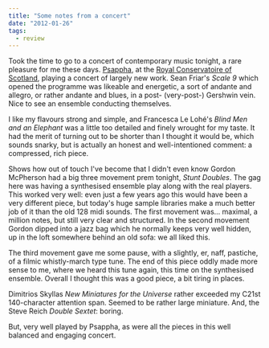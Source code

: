 ```yaml
---
title: "Some notes from a concert"
date: "2012-01-26"
tags:
  - review
---
```


Took the time to go to a concert of contemporary music tonight, a rare pleasure for me these days. [Psappha](http://www.psappha.com/), at the [Royal Conservatoire of Scotland](http://www.rcs.ac.uk/), playing a concert of largely new work. Sean Friar's _Scale 9_ which opened the programme was likeable and energetic, a sort of andante and allegro, or rather andante and blues, in a post- (very-post-) Gershwin vein. Nice to see an ensemble conducting themselves.

I like my flavours strong and simple, and Francesca Le Lohé's _Blind Men and an Elephant_ was a little too detailed and finely wrought for my taste. It had the merit of turning out to be shorter than I thought it would be, which sounds snarky, but is actually an honest and well-intentioned comment: a compressed, rich piece.

Shows how out of touch I've become that I didn't even know Gordon McPherson had a big three movement prem tonight, _Stunt Doubles_. The gag here was having a synthesised ensemble play along with the real players. This worked very well: even just a few years ago this would have been a very different piece, but today's huge sample libraries make a much better job of it than the old 128 midi sounds. The first movement was… maximal, a million notes, but still very clear and structured. In the second movement Gordon dipped into a jazz bag which he normally keeps very well hidden, up in the loft somewhere behind an old sofa: we all liked this.

The third movement gave me some pause, with a slightly, er, naff, pastiche, of a filmic whistly-march type tune. The end of this piece oddly made more sense to me, where we heard this tune again, this time on the synthesised ensemble. Overall I thought this was a good piece, a bit tiring in places.

Dimitrios Skyllas _New Miniatures for the Universe_ rather exceeded my C21st 140-character attention span. Seemed to be rather large miniature. And, the Steve Reich _Double Sextet_: boring.

But, very well played by Psappha, as were all the pieces in this well balanced and engaging concert.
